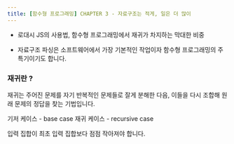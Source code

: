 ```yaml
---
title: [함수형 프로그래밍] CHAPTER 3 - 자료구조는 적게, 일은 더 많이 
---
```


- 로대시 JS의 사용법, 함수형 프로그래밍에서 재귀가 차지하는 막대한 비중

- 자료구조 파싱은 소프트웨어에서 가장 기본적인 작업이자 함수형 프로그래밍의 주특기이기도 합니다.

### 재귀란 ? 

재귀는 주어진 문제를 자기 반복적인 문제들로 잘게 분해한 다음, 이들을 다시 조합해 원래 문제의 정답을 찾는 기법입니다.

기저 케이스 - base case
재귀 케이스 - recursive case

입력 집합이 최초 입력 집합보다 점점 작아져야 합니다.

